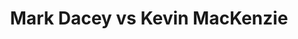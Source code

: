 ---
title: Mark Dacey vs Kevin MacKenzie
player1:
  name: Dacey, Mark
  percent: 75
  wins: 1
  losses: 1
player2:
  name: MacKenzie, Kevin
  percent: 92
  wins: 1
  losses: 1
games:
- player1:
    team: NS
    position: Fourth
    percent: 69
    win: 0
    loss: 1
  player2:
    team: BC
    position: Lead
    percent: 97
    win: 1
    loss: 0
  event: Brier
  year: 2003
  draw: Round Robin(17)
  score: BC 5 - NS 1
- player1:
    team: NS
    position: Fourth
    percent: 81
    win: 1
    loss: 0
  player2:
    team: BC
    position: Lead
    percent: 88
    win: 0
    loss: 1
  event: Brier
  year: 2003
  draw: Semi-Final(20)
  score: NS 9 - BC 6
- player1:
    team: DAC
    position: Fourth
    percent: 76
    win: 0
    loss: 1
  player2:
    team: RYA
    position: Second
    percent: 83
    win: 1
    loss: 0
  event: Trials (Men)
  year: 2005
  draw: Round Robin(12)
  score: RYA 7 - DAC 5
---